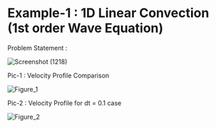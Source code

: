 # Example-1 : 1D Linear Convection (1st order Wave Equation)

Problem Statement :

![Screenshot (1218)](https://user-images.githubusercontent.com/68963724/122418132-a20a3c80-cfa7-11eb-8d02-44a0705869c4.png)


Pic-1 : Velocity Profile Comparison

![Figure_1](https://user-images.githubusercontent.com/68963724/122400891-c0693b80-cf99-11eb-99bc-da0128aa6587.png)


Pic-2 : Velocity Profile for dt = 0.1 case

![Figure_2](https://user-images.githubusercontent.com/68963724/122400971-d0811b00-cf99-11eb-8506-903ab728df3f.png)
